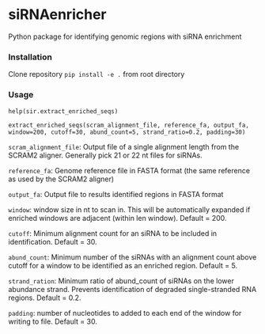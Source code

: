 # siRNAenricher
Python package for identifying genomic regions with siRNA enrichment

### Installation

Clone repository
```pip install -e .``` from root directory

### Usage

```help(sir.extract_enriched_seqs)```

```extract_enriched_seqs(scram_alignment_file, reference_fa, output_fa, window=200, cutoff=30, abund_count=5, strand_ratio=0.2, padding=30)```

```scram_alignment_file```: Output file of a single alignment length from the SCRAM2 aligner.  Generally pick 21 or 22 nt files for siRNAs.

```reference_fa```: Genome reference file in FASTA format (the same reference as used by the SCRAM2 aligner)

```output_fa```: Output file to results identified regions in FASTA format

```window```: window size in nt to scan in.  This will be automatically expanded if enriched windows are adjacent (within len window).  Default = 200.

```cutoff```: Minimum alignment count for an siRNA to be included in identification. Default = 30.

```abund_count```: Minimum number of the siRNAs with an alignment count above cutoff for a window to be identified as an enriched region. Default = 5.

```strand_ration```: Minimum ratio of abund_count of siRNAs on the lower abundance strand.  Prevents identification of degraded single-stranded RNA regions. Default = 0.2.

```padding```: number of nucleotides to added to each end of the window for writing to file.  Default = 30.

